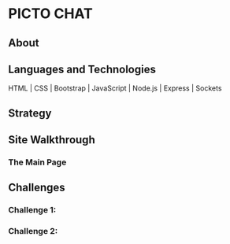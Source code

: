 # PICTO CHAT


## About


## Languages and Technologies

HTML |  CSS | Bootstrap | JavaScript | Node.js | Express | Sockets   


## Strategy



## Site Walkthrough


### The Main Page

 


## Challenges

### Challenge 1: 

 

### Challenge 2: 

  